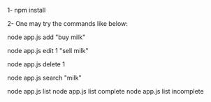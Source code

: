 1- npm install

2- One may try the commands like below:

node app.js add "buy milk"

node app.js edit 1 "sell milk"

node app.js delete 1

node app.js search "milk"

node app.js list
node app.js list complete
node app.js list incomplete
